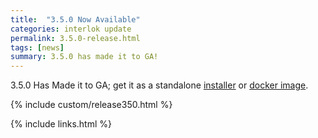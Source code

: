 ```yaml
---
title:  "3.5.0 Now Available"
categories: interlok update
permalink: 3.5.0-release.html
tags: [news]
summary: 3.5.0 has made it to GA!
---
```


3.5.0 Has Made it to GA; get it as a standalone [installer][] or [docker image][].

{% include custom/release350.html %}


[installer]: https://development.adaptris.net/installers/Interlok
[docker image]: https://hub.docker.com/r/adaptris/interlok/tags
{% include links.html %}
